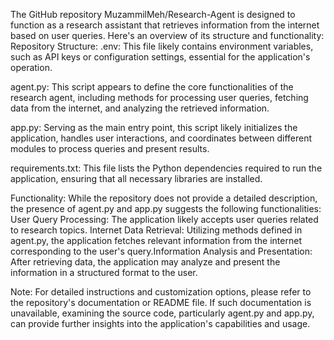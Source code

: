 The GitHub repository MuzammilMeh/Research-Agent is designed to function as a research assistant that retrieves information from the internet based on user queries. Here's an overview of its structure and functionality:​
Repository Structure:
.env:​
This file likely contains environment variables, such as API keys or configuration settings, essential for the application's operation.​

agent.py:​
This script appears to define the core functionalities of the research agent, including methods for processing user queries, fetching data from the internet, and analyzing the retrieved information.​

app.py:​
Serving as the main entry point, this script likely initializes the application, handles user interactions, and coordinates between different modules to process queries and present results.​

requirements.txt:​
This file lists the Python dependencies required to run the application, ensuring that all necessary libraries are installed.​


Functionality:
While the repository does not provide a detailed description, the presence of agent.py and app.py suggests the following functionalities:​
User Query Processing: The application likely accepts user queries related to research topics.​
Internet Data Retrieval: Utilizing methods defined in agent.py, the application fetches relevant information from the internet corresponding to the user's query.​
Information Analysis and Presentation: After retrieving data, the application may analyze and present the information in a structured format to the user.​





Note: For detailed instructions and customization options, please refer to the repository's documentation or README file. If such documentation is unavailable, examining the source code, particularly agent.py and app.py, can provide further insights into the application's capabilities and usage.​


